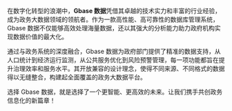在数字化转型的浪潮中，**Gbase 数据**凭借其卓越的技术实力和丰富的行业经验，成为政务大数据领域的领航者。作为一款高性能、高可靠性的数据库管理系统，Gbase 数据不仅能够高效处理海量数据，还以其强大的分析能力助力政府机构实现数据价值的最大化。

通过与政务系统的深度融合，Gbase 数据为政府部门提供了精准的数据支持，从人口统计到经济运行监测，从公共服务优化到风险预警管理，每一项功能都旨在提升治理效率和服务水平。其开放兼容的设计理念，使得不同来源、不同格式的数据得以无缝整合，构建起全面覆盖的政务大数据平台。

选择 Gbase 数据，就是选择了一个更智能、更高效的未来。让我们携手共创政务信息化的新篇章！